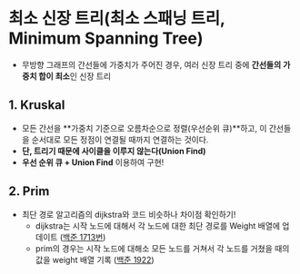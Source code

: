 
# 최소 신장 트리(최소 스패닝 트리, Minimum Spanning Tree)
-  무방향 그래프의 간선들에 가중치가 주어진 경우, 여러 신장 트리 중에 **간선들의 가중치 합이 최소**인 신장 트리


## 1. Kruskal
-  모든 간선을 **가중치 기준으로 오름차순으로 정렬(우선순위 큐)**하고, 이 간선들을 순서대로 모든 정점이 연결될 때까지 연결하는 것이다.
  - **단, 트리기 때문에 사이클을 이루지 않는다(Union Find)**
-  **우선 순위 큐 + Union Find** 이용하여 구현! 


## 2. Prim 
- 최단 경로 알고리즘의 dijkstra와 코드 비슷하나 차이점 확인하기!
  - dijkstra는 시작 노드에 대해서 각 노드에 대한 최단 경로를 Weight 배열에 업데이트 ([백준 1713번](https://github.com/AAISSJ/AlgorithmStudy/blob/main/2024/Data%20Structure/Tree%26Graph/Short%20Cut/Dijkstra/1753.py))
  - prim의 경우는 시작 노드에 대해소 모든 노드를 거쳐서 각 노드를 거쳤을 때의 값을 weight 배열 기록 ([백준 1922](https://github.com/AAISSJ/AlgorithmStudy/blob/main/2024/Data%20Structure/Tree%26Graph/Minimum%20Spanning%20Tree/Prim/1922.py))
